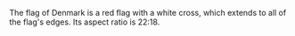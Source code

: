 The flag of Denmark is a red flag with a white cross, which extends to all of the flag's edges. Its aspect ratio is 22:18.